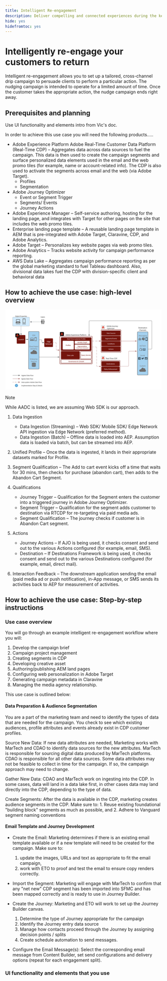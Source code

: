 ```yaml
---
title: Intelligent Re-engagement
description: Deliver compelling and connected experiences during the key conversion moments to intelligently re-engage infrequent customers.
hide: yes
hidefromtoc: yes
---
```

# Intelligently re-engage your customers to return 

Intelligent re-engagement allows you to set up a tailored, cross-channel drip campaign to persuade clients to perform a particular action. The nudging campaign is intended to operate for a limited amount of time. Once the customer takes the appropriate action, the nudge campaign ends right away.

## Prerequisites and planning

Use UI functionality and elements intro from Vic's doc.

In order to achieve this use case you will need the following products.....

-   Adobe Experience Platform 
Adobe Real-Time Customer Data Platform (Real-Time CDP) – Aggregates data across data sources to fuel the campaign. This data is then used to create the campaign segments and surface personalized data elements used in the email and the web promo tiles (for example, name or account-related info). The CDP is also used to activate the segments across email and the web (via Adobe Target).
    -   Profiles
    -   Segmentation
-   Adobe Journey Optimizer
    -   Event or Segment Trigger
    -   Segments/ Events
    -   Journey Actions
-   Adobe Experience Manager – Self-service authoring, hosting for the landing page, and integrates with Target for other pages on the site that includes the web promo tiles.
-   Enterprise landing page template – A reusable landing page template in AEM that is pre-integrated with Adobe Target, Claravine, CDP, and Adobe Analytics.
-   Adobe Target – Personalizes key website pages via web promo tiles.
-   Adobe Analytics – Tracks website activity for campaign performance reporting.
-   AWS Data Lake – Aggregates campaign performance reporting as per the global marketing standard to fuel Tableau dashboard.
Also, divisional data lakes fuel the CDP with division-specific client and  behavioral data

## How to achieve the use case: high-level overview

![step by step](../intelligent-re-engagement/images/step-by-step.png) 

>[!NOTE]
>
>While AADC is listed, we are assuming Web SDK is our approach.

<!-- **TOUCH ON CONSENT AND DATA GOVERNANCE BETWEEN 2 AND 3**-->

1.  Data Ingestion  
    -   Data Ingestion (Streaming) – Web SDK/ Mobile SDK/ Edge Network API ingestion via Edge Network (preferred method).
    -   Data Ingestion (Batch) – Offline data is loaded into AEP. Assumption data is loaded via batch, but can be streamed into AEP.

2.  Unified Profile – Once the data is ingested, it lands in their appropriate datasets marked for Profile.

3.  Segment Qualification – The Add to cart event kicks off a time that waits for 30 mins, then checks for purchase (abandon cart), then adds to the Abandon Cart Segment.

4.  Qualifications
    -   Journey Trigger – Qualification for the Segment enters the customer into a triggered journey in Adobe Journey Optimizer.
    -   Segment Trigger – Qualification for the segment adds customer to destination via RTCDP for re-targeting via paid media ads.
    -   Segment Qualification – The journey checks if customer is in Abandon Cart segment.

5.  Actions
    -   Journey Actions – If AJO is being used, it checks consent and send out to the various Actions configured (for example, email, SMS).
    -   Destination – If Destinations Framework is being used, it checks consent and send out to the various Destinations configured (for example, email, direct mail).

6.  Interaction Feedback – The downstream application sending the email (paid media ad or push notification), in-App message, or SMS sends its activities back to AEP for measurement of activities. <!--**SPEAK TO DANNY MILLER**-->

## How to achieve the use case: Step-by-step instructions

### Use case overview

You will go through an example intelligent re-engagement workflow where you will:

1. Develop the campaign brief 
2. Campaign project management
3. Creating segments in CDP
4. Developing creative asset
5. Authoring/publishing AEM land pages
6. Configuring web personalization in Adobe Target
7. Generating campaign metadata in Claravine
8. Managing the media agency relationship.

This use case is outlined below:

#### Data Preparation & Audience Segmentation

You are a part of the marketing team and need to identify the types of data that are needed for the campaign. You check to see which existing audiences, profile attributes and events already exist in CDP customer profiles.

Source New Data: If new data attributes are needed, Marketing works with MarTech and CDAO to identify data sources for the new attributes. MarTech is responsible for sourcing digital data produced by MarTech platforms. CDAO is responsible for all other data sources. Some data attributes may not be feasible to collect in time for the campaign. If so, the campaign approach may need to change.

Gather New Data: CDAO and MarTech work on ingesting into the CDP. In some cases, data will land in a data lake first, in other cases data may land directly into the CDP, depending to the type of data.

Create Segments: After the data is available in the CDP, marketing creates audience segments in the CDP. Make sure to:
    1. Reuse existing foundational "building block" segments as much as possible, and 
    2. Adhere to Vanguard segment naming conventions 

#### Email Template and Journey Development

- Create the Email: Marketing determines if there is an existing email template available or if a new template will need to be created for the campaign. Make sure to:
    1. update the images, URLs and text as appropriate to fit the email campaign, 
    2. work with ETO to proof and test the email to ensure copy renders correctly.
 
- Import the Segment: Marketing will engage with MarTech to confirm that any "net new" CDP segment has been imported into SFMC and has been mapped correctly and is ready to use in Journey Builder.
 
- Create the Journey: Marketing and ETO will work to set up the Journey Builder canvas.
    1. Determine the type of Journey appropriate for the campaign 
    2. Identify the Journey entry data source 
    3. Manage how contacts proceed through the Journey by assigning decision points / splits 
    4. Create schedule automation to send messages.

- Configure the Email Message(s): Select the corresponding email message from Content Builder, set send configurations and delivery options (repeat for each engagement split).

### UI functionality and elements that you use

